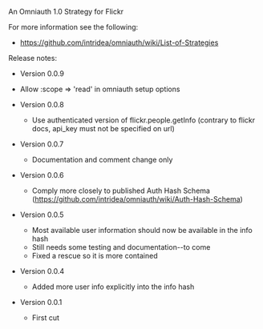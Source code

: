 An Omniauth 1.0 Strategy for Flickr

For more information see the following:

 * https://github.com/intridea/omniauth/wiki/List-of-Strategies

Release notes:


 * Version 0.0.9

  - Allow :scope => 'read' in omniauth setup options
  
 * Version 0.0.8
 
   - Use authenticated version of flickr.people.getInfo (contrary to flickr docs, api_key must not be specified on url)

 * Version 0.0.7
 
   - Documentation and comment change only

 * Version 0.0.6 

   - Comply more closely to published Auth Hash Schema
     (https://github.com/intridea/omniauth/wiki/Auth-Hash-Schema)

 * Version 0.0.5 
 
   - Most available user information should now be available in the info hash
   - Still needs some testing and documentation--to come
   - Fixed a rescue so it is more contained

 * Version 0.0.4

   - Added more user info explicitly into the info hash

 * Version 0.0.1

   - First cut
